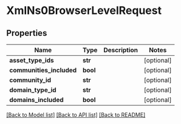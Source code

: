 # XmlNs0BrowserLevelRequest

## Properties
Name | Type | Description | Notes
------------ | ------------- | ------------- | -------------
**asset_type_ids** | **str** |  | [optional] 
**communities_included** | **bool** |  | [optional] 
**community_id** | **str** |  | [optional] 
**domain_type_id** | **str** |  | [optional] 
**domains_included** | **bool** |  | [optional] 

[[Back to Model list]](../README.md#documentation-for-models) [[Back to API list]](../README.md#documentation-for-api-endpoints) [[Back to README]](../README.md)


